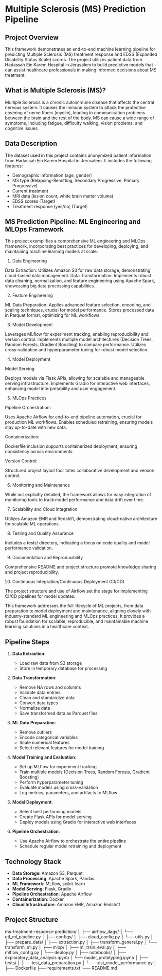 # Multiple Sclerosis (MS) Prediction Pipeline

## Project Overview

This framework demonstrates an end-to-end machine learning pipeline for predicting Multiple Sclerosis (MS) treatment response and EDSS (Expanded Disability Status Scale) scores. The project utilizes patient data from Hadassah Ein Karem Hospital in Jerusalem to build predictive models that can assist healthcare professionals in making informed decisions about MS treatment.

## What is Multiple Sclerosis (MS)?

Multiple Sclerosis is a chronic autoimmune disease that affects the central nervous system. It causes the immune system to attack the protective covering of nerve fibers (myelin), leading to communication problems between the brain and the rest of the body. MS can cause a wide range of symptoms, including fatigue, difficulty walking, vision problems, and cognitive issues.

## Data Description

The dataset used in this project contains anonymized patient information from Hadassah Ein Karem Hospital in Jerusalem. It includes the following features:

- Demographic information (age, gender)
- MS type (Relapsing-Remitting, Secondary Progressive, Primary Progressive)
- Current treatment
- MRI data (lesion count, white brain matter volume)
- EDSS scores (Target)
- Treatment response (yes/no) (Target)

## MS Prediction Pipeline: ML Engineering and MLOps Framework
This project exemplifies a comprehensive ML engineering and MLOps framework, incorporating best practices for developing, deploying, and maintaining machine learning models at scale. 

1. Data Engineering

Data Extraction: Utilizes Amazon S3 for raw data storage, demonstrating cloud-based data management.
Data Transformation: Implements robust data cleaning, normalization, and feature engineering using Apache Spark, showcasing big data processing capabilities.

2. Feature Engineering

ML Data Preparation: Applies advanced feature selection, encoding, and scaling techniques, crucial for model performance.
Stores processed data in Parquet format, optimizing for ML workflows.

3. Model Development

Leverages MLflow for experiment tracking, enabling reproducibility and version control.
Implements multiple model architectures (Decision Trees, Random Forests, Gradient Boosting) to compare performance.
Utilizes cross-validation and hyperparameter tuning for robust model selection.

4. Model Deployment

Model Serving:

Deploys models via Flask APIs, allowing for scalable and manageable serving infrastructure.
Implements Gradio for interactive web interfaces, enhancing model interpretability and user engagement.



5. MLOps Practices

Pipeline Orchestration:

Uses Apache Airflow for end-to-end pipeline automation, crucial for production ML workflows.
Enables scheduled retraining, ensuring models stay up-to-date with new data.


Containerization:

Dockerfile inclusion supports containerized deployment, ensuring consistency across environments.


Version Control:

Structured project layout facilitates collaborative development and version control.



6. Monitoring and Maintenance

While not explicitly detailed, the framework allows for easy integration of monitoring tools to track model performance and data drift over time.

7. Scalability and Cloud Integration

Utilizes Amazon EMR and Redshift, demonstrating cloud-native architecture for scalable ML operations.

8. Testing and Quality Assurance

Includes a tests/ directory, indicating a focus on code quality and model performance validation.

9. Documentation and Reproducibility

Comprehensive README and project structure promote knowledge sharing and project reproducibility.

10. Continuous Integration/Continuous Deployment (CI/CD)

The project structure and use of Airflow set the stage for implementing CI/CD pipelines for model updates.

This framework addresses the full lifecycle of ML projects, from data preparation to model deployment and maintenance, aligning closely with industry-standard ML engineering and MLOps practices. It provides a robust foundation for scalable, reproducible, and maintainable machine learning solutions in a healthcare context.

## Pipeline Steps

1. **Data Extraction**: 
   - Load raw data from S3 storage
   - Store in temporary database for processing

2. **Data Transformation**:
   - Remove NA rows and columns
   - Validate data entries
   - Clean and standardize data
   - Convert data types
   - Normalize data
   - Save transformed data as Parquet files

3. **ML Data Preparation**:
   - Remove outliers
   - Encode categorical variables
   - Scale numerical features
   - Select relevant features for model training

4. **Model Training and Evaluation**:
   - Set up MLflow for experiment tracking
   - Train multiple models (Decision Trees, Random Forests, Gradient Boosting)
   - Perform hyperparameter tuning
   - Evaluate models using cross-validation
   - Log metrics, parameters, and artifacts to MLflow

5. **Model Deployment**:
   - Select best performing models
   - Create Flask APIs for model serving
   - Deploy models using Gradio for interactive web interfaces

6. **Pipeline Orchestration**:
   - Use Apache Airflow to orchestrate the entire pipeline
   - Schedule regular model retraining and deployment

## Technology Stack

- **Data Storage**: Amazon S3, Parquet
- **Data Processing**: Apache Spark, Pandas
- **ML Framework**: MLflow, scikit-learn
- **Model Serving**: Flask, Gradio
- **Pipeline Orchestration**: Apache Airflow
- **Containerization**: Docker
- **Cloud Infrastructure**: Amazon EMR, Amazon Redshift

## Project Structure
ms-treatment-response-prediction/
│
├── airflow_dags/
│   └── etl_ml_pipeline.py
│
├── configs/
│   ├── cloud_config.py
│   └── utils.py
│
├── prepare_data/
│   ├── extraction.py
│   ├── transform_general.py
│   └── transform_ml.py
│
├── mlop/
│   ├── ml_train_eval.py
│   ├── mlflow_config.py
│   └── deploy.py
│
├── notebooks/
│   ├── exploratory_data_analysis.ipynb
│   └── model_prototyping.ipynb
│
├── tests/
│   ├── test_data_preparation.py
│   └── test_model_performance.py
│
├── Dockerfile
├── requirements.txt
└── README.md


